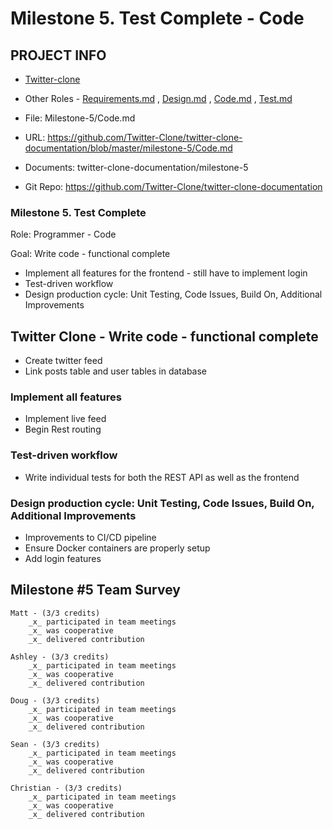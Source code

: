 # Milestone 5. Test Complete - Code


## PROJECT INFO

* [Twitter-clone](../Index.md)

* Other Roles - [Requirements.md](Requirements.md)
, [Design.md](Design.md)
, [Code.md](Code.md)
, [Test.md](Test.md)



* File: Milestone-5/Code.md

* URL: https://github.com/Twitter-Clone/twitter-clone-documentation/blob/master/milestone-5/Code.md

* Documents: twitter-clone-documentation/milestone-5

* Git Repo: https://github.com/Twitter-Clone/twitter-clone-documentation




### Milestone 5. Test Complete



Role: Programmer - Code

Goal: Write code - functional complete

* Implement all features for the frontend - still have to implement login
* Test-driven workflow
* Design production cycle: Unit Testing, Code Issues, Build On, Additional Improvements



## Twitter Clone - Write code - functional complete
- Create twitter feed
- Link posts table and user tables in database


### Implement all features
- Implement live feed
- Begin Rest routing

### Test-driven workflow
- Write individual tests for both the REST API as well as the frontend

### Design production cycle: Unit Testing, Code Issues, Build On, Additional Improvements
- Improvements to CI/CD pipeline
- Ensure Docker containers are properly setup
- Add login features

## Milestone #5 Team Survey


```
Matt - (3/3 credits)
    _x_ participated in team meetings
    _x_ was cooperative
    _x_ delivered contribution
    
Ashley - (3/3 credits)
    _x_ participated in team meetings
    _x_ was cooperative
    _x_ delivered contribution
    
Doug - (3/3 credits)
    _x_ participated in team meetings
    _x_ was cooperative
    _x_ delivered contribution

Sean - (3/3 credits)
    _x_ participated in team meetings
    _x_ was cooperative
    _x_ delivered contribution
    
Christian - (3/3 credits)
    _x_ participated in team meetings
    _x_ was cooperative
    _x_ delivered contribution
```

